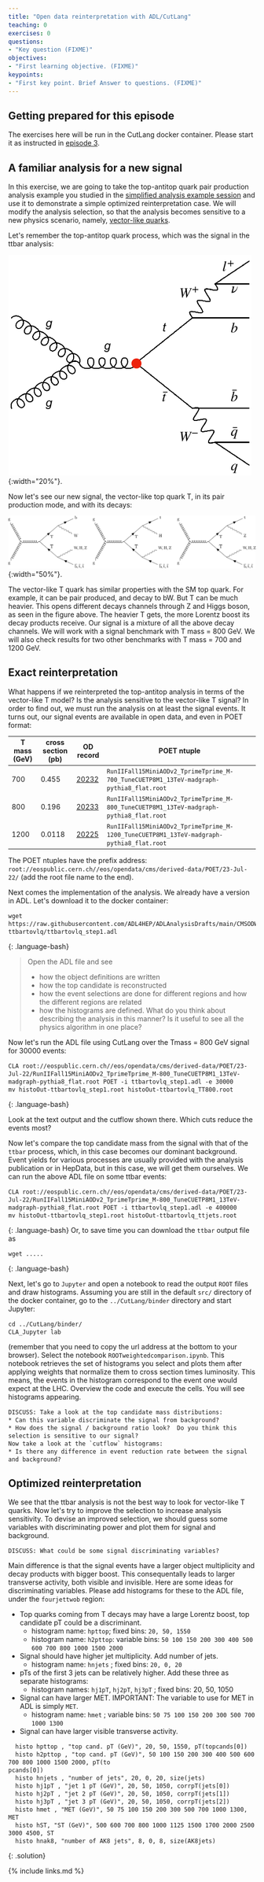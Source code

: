 ```yaml
---
title: "Open data reinterpretation with ADL/CutLang"
teaching: 0
exercises: 0
questions:
- "Key question (FIXME)"
objectives:
- "First learning objective. (FIXME)"
keypoints:
- "First key point. Brief Answer to questions. (FIXME)"
---
```


## Getting prepared for this episode

The exercises here will be run in the CutLang docker container.  Please start it as instructed in [episode 3](.....). 

## A familiar analysis for a new signal

In this exercise, we are going to take the top-antitop quark pair production analysis example you studied in the [simplified analysis example session](https://cms-opendata-workshop.github.io/workshop2023-lesson-ttbarljetsanalysis/) and use it to demonstrate a simple optimized reinterpretation case.  We will modify the analysis selection, so that the analysis becomes sensitive to a new physics scenario, namely, [vector-like quarks](https://lifeandphysics.com/2020/06/15/vector-like-quarks/).

Let's remember the top-antitop quark process, which was the signal in the ttbar analysis:

![](../fig/ttbar_diagram.png){:width="20%"}.

Now let's see our new signal, the vector-like top quark T, in its pair production mode, and with its decays:

![](../fig/VLQ_diagram.png){:width="50%"}.

The vector-like T quark has similar properties with the SM top quark.  For example, it can be pair produced, and decay to bW.  But T can be much heavier.  This opens different decays channels through Z and Higgs boson, as seen in the figure above.  The heavier T gets, the more Lorentz boost its decay products receive.  Our signal is a mixture of all the above decay channels.  We will work with a signal benchmark with T mass = 800 GeV.  We will also check results for two other benchmarks with T mass = 700 and 1200 GeV.

## Exact reinterpretation

What happens if we reinterpreted the top-antitop analysis in terms of the vector-like T model?  Is the analysis sensitive to the vector-like T signal?
In order to find out, we must run the analysis on at least the signal events.  It turns out, our signal events are available in open data, and even in POET format:

| T mass (GeV) | cross section (pb) | OD record | POET ntuple |
|--------|---------------|-----------|-------------|
| 700    |     0.455     | [20232](https://opendata.cern.ch/record/20232) | `RunIIFall15MiniAODv2_TprimeTprime_M-700_TuneCUETP8M1_13TeV-madgraph-pythia8_flat.root` |
| 800    |     0.196     | [20233](https://opendata.cern.ch/record/20233) | `RunIIFall15MiniAODv2_TprimeTprime_M-800_TuneCUETP8M1_13TeV-madgraph-pythia8_flat.root` |
| 1200   |     0.0118    | [20225](https://opendata.cern.ch/record/20225) | `RunIIFall15MiniAODv2_TprimeTprime_M-1200_TuneCUETP8M1_13TeV-madgraph-pythia8_flat.root` |

The POET ntuples have the prefix address: `root://eospublic.cern.ch//eos/opendata/cms/derived-data/POET/23-Jul-22/` (add the root file name to the end).

Next comes the implementation of the analysis.  We already have a version in ADL.  Let's download it to the docker container:

~~~
wget https://raw.githubusercontent.com/ADL4HEP/ADLAnalysisDrafts/main/CMSODWS23-ttbartovlq/ttbartovlq_step1.adl
~~~
{: .language-bash}


> Open the ADL file and see
> * how the object definitions are written
> * how the top candidate is reconstructed
> * how the event selections are done for different regions and how the different regions are related
> * how the histograms are defined.
> What do you think about describing the analysis in this manner?  Is it useful to see all the physics algorithm in one place?
>

Now let's run the ADL file using CutLang over the Tmass = 800 GeV signal for 30000 events:

~~~
CLA root://eospublic.cern.ch//eos/opendata/cms/derived-data/POET/23-Jul-22/RunIIFall15MiniAODv2_TprimeTprime_M-800_TuneCUETP8M1_13TeV-madgraph-pythia8_flat.root POET -i ttbartovlq_step1.adl -e 30000
mv histoOut-ttbartovlq_step1.root histoOut-ttbartovlq_TT800.root
~~~
{: .language-bash}

Look at the text output and the cutflow shown there.  Which cuts reduce the events most?

Now let's compare the top candidate mass from the signal with that of the `ttbar` process, which, in this case becomes our dominant background.
Event yields for various processes are usually provided with the analysis publication or in HepData, but in this case, we will get them ourselves.  We can run the above ADL file on some ttbar events:
~~~
CLA root://eospublic.cern.ch//eos/opendata/cms/derived-data/POET/23-Jul-22/RunIIFall15MiniAODv2_TprimeTprime_M-800_TuneCUETP8M1_13TeV-madgraph-pythia8_flat.root POET -i ttbartovlq_step1.adl -e 400000
mv histoOut-ttbartovlq_step1.root histoOut-ttbartovlq_ttjets.root
~~~
{: .language-bash}
Or, to save time you can download the `ttbar` output file as

~~~
wget .....
~~~
{: .language-bash}

Next, let's go to `Jupyter` and open a notebook to read the output `ROOT` files and draw histograms.
Assuming you are still in the default `src/` directory of the docker container, go to the `../CutLang/binder` directory and start Jupyter:
~~~
cd ../CutLang/binder/
CLA_Jupyter lab
~~~
(remember that you need to copy the url address at the bottom to your browser).
Select the notebook `ROOTweightedcomparison.ipynb`.  This notebook retrieves the set of histograms you select and plots them after applying weights that normalize them to cross section times luminosity.  This means, the events in the histogram correspond to the event one would expect at the LHC.
Overview the code and execute the cells. You will see histograms appearing.

~~~
DISCUSS: Take a look at the top candidate mass distributions:
* Can this variable discriminate the signal from background?
* How does the signal / background ratio look?  Do you think this selection is sensitive to our signal?
Now take a look at the `cutflow` histograms:
* Is there any difference in event reduction rate between the signal and background?
~~~


## Optimized reinterpretation

We see that the ttbar analysis is not the best way to look for vector-like T quarks.  Now let's try to improve the selection to increase analysis sensitivity.
To devise an improved selection, we should guess some variables with discriminating power and plot them for signal and background.

~~~
DISCUSS: What could be some signal discriminating variables?
~~~

Main difference is that the signal events have a larger object multiplicity and decay products with bigger boost.  This consequentally leads to larger transverse activity, both visible and invisible.
Here are some ideas for discriminating variables.  Please add histograms for these to the ADL file, under the `fourjettwob` region:
* Top quarks coming from T decays may have a large Lorentz boost, top candidate pT could be a discriminant.  
  * histogram name: `hpttop`; fixed bins: `20, 50, 1550`
  * histogram name: `h2pttop`: variable bins: `50 100 150 200 300 400 500 600 700 800 1000 1500 2000`
* Signal should have higher jet multiplicity.  Add number of jets.
  * histogram name: `hnjets` ; fixed bins: `20, 0, 20`
* pTs of the first 3 jets can be relatively higher.  Add these three as separate histograms:
  * histogram names: `hj1pT`, `hj2pT`, `hj3pT` ; fixed bins: 20, 50, 1050
* Signal can have larger MET.  IMPORTANT: The variable to use for MET in ADL is simply `MET`.
  * histogram name: `hmet` ; variable bins: `50 75 100 150 200 300 500 700 1000 1300`
* Signal can have larger visible transverse activity.  

~~~
  histo hpttop , "top cand. pT (GeV)", 20, 50, 1550, pT(topcands[0])
  histo h2pttop , "top cand. pT (GeV)", 50 100 150 200 300 400 500 600 700 800 1000 1500 2000, pT(to
pcands[0])
  histo hnjets , "number of jets", 20, 0, 20, size(jets)
  histo hj1pT , "jet 1 pT (GeV)", 20, 50, 1050, corrpT(jets[0])
  histo hj2pT , "jet 2 pT (GeV)", 20, 50, 1050, corrpT(jets[1])
  histo hj3pT , "jet 3 pT (GeV)", 20, 50, 1050, corrpT(jets[2])
  histo hmet , "MET (GeV)", 50 75 100 150 200 300 500 700 1000 1300, MET
  histo hST, "ST (GeV)", 500 600 700 800 1000 1125 1500 1700 2000 2500 3000 4500, ST
  histo hnak8, "number of AK8 jets", 8, 0, 8, size(AK8jets)
~~~
{: .solution}

{% include links.md %}



